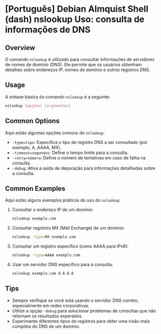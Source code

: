 # [Português] Debian Almquist Shell (dash) nslookup Uso: consulta de informações de DNS

## Overview
O comando `nslookup` é utilizado para consultar informações de servidores de nomes de domínio (DNS). Ele permite que os usuários obtenham detalhes sobre endereços IP, nomes de domínio e outros registros DNS.

## Usage
A sintaxe básica do comando `nslookup` é a seguinte:

```bash
nslookup [opções] [argumentos]
```

## Common Options
Aqui estão algumas opções comuns do `nslookup`:

- `-type=tipo`: Especifica o tipo de registro DNS a ser consultado (por exemplo, A, AAAA, MX).
- `-timeout=segundos`: Define o tempo limite para a consulta.
- `-retry=número`: Define o número de tentativas em caso de falha na consulta.
- `-debug`: Ativa a saída de depuração para informações detalhadas sobre a consulta.

## Common Examples
Aqui estão alguns exemplos práticos do uso do `nslookup`:

1. Consultar o endereço IP de um domínio:
   ```bash
   nslookup exemplo.com
   ```

2. Consultar registros MX (Mail Exchange) de um domínio:
   ```bash
   nslookup -type=MX exemplo.com
   ```

3. Consultar um registro específico (como AAAA para IPv6):
   ```bash
   nslookup -type=AAAA exemplo.com
   ```

4. Usar um servidor DNS específico para a consulta:
   ```bash
   nslookup exemplo.com 8.8.8.8
   ```

## Tips
- Sempre verifique se você está usando o servidor DNS correto, especialmente em redes corporativas.
- Utilize a opção `-debug` para solucionar problemas de consultas que não retornam os resultados esperados.
- Experimente diferentes tipos de registros para obter uma visão mais completa do DNS de um domínio.